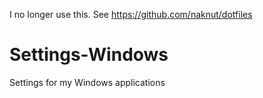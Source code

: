 I no longer use this. See https://github.com/naknut/dotfiles

# Settings-Windows
Settings for my Windows applications
